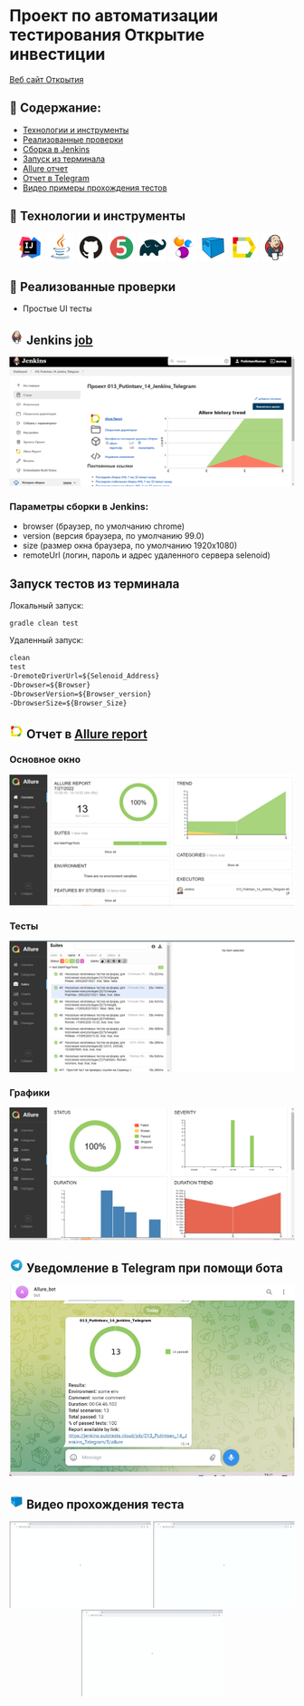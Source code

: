 # Проект по автоматизации тестирования Открытие инвестиции
<a target="_blank" href="https://open-broker.ru/invest/">Веб сайт Открытия</a>

## :gorilla: Содержание:

- [Технологии и инструменты](#earth_africa-технологии-и-инструменты)
- [Реализованные проверки](#earth_africa-Реализованные-проверки)
- [Сборка в Jenkins](#earth_africa-Jenkins-job)
- [Запуск из терминала](#earth_africa-Запуск-тестов-из-терминала)
- [Allure отчет](#earth_africa-Allure-отчет)
- [Отчет в Telegram](#earth_africa-Уведомление-в-Telegram-при-помощи-бота)
- [Видео примеры прохождения тестов](#earth_africa-Примеры-видео-о-прохождении-тестов)

## :peacock: Технологии и инструменты

<p align="center">
<a href="https://www.jetbrains.com/idea/"><img src="images/logo/Idea.svg" width="50" height="50"  alt="IDEA"/></a>
<a href="https://www.java.com/"><img src="images/logo/Java.svg" width="50" height="50"  alt="Java"/></a>
<a href="https://github.com/"><img src="images/logo/GitHub.svg" width="50" height="50"  alt="Github"/></a>
<a href="https://junit.org/junit5/"><img src="images/logo/Junit5.svg" width="50" height="50"  alt="JUnit 5"/></a>
<a href="https://gradle.org/"><img src="images/logo/Gradle.svg" width="50" height="50"  alt="Gradle"/></a>
<a href="https://selenide.org/"><img src="images/logo/Selenide.svg" width="50" height="50"  alt="Selenide"/></a>
<a href="https://aerokube.com/selenoid/"><img src="images/logo/Selenoid.svg" width="50" height="50"  alt="Selenoid"/></a>
<a href="https://github.com/allure-framework/allure2"><img src="images/logo/Allure.svg" width="50" height="50"  alt="Allure"/></a>
<a href="https://www.jenkins.io/"><img src="images/logo/Jenkins.svg" width="50" height="50"  alt="Jenkins"/></a>
</p>

## :octopus: Реализованные проверки

- Простые UI тесты

## <img src="images/logo/Jenkins.svg" width="25" height="25"  alt="Jenkins"/></a> Jenkins <a target="_blank" href="https://jenkins.autotests.cloud/job/10_DikayaAV_unit13/"> job </a>
<p align="center">
<a href="https://jenkins.autotests.cloud/job/013_Putintsev_14_Jenkins_Telegram/"><img src="images/Jenkins.PNG" alt="Jenkins"/></a>
</p>

### Параметры сборки в Jenkins:

- browser (браузер, по умолчанию chrome)
- version (версия браузера, по умолчанию 99.0)
- size (размер окна браузера, по умолчанию 1920x1080)
- remoteUrl (логин, пароль и адрес удаленного сервера selenoid)

## Запуск тестов из терминала

Локальный запуск:
```
gradle clean test
```

Удаленный запуск:
```
clean
test
-DremoteDriverUrl=${Selenoid_Address}
-Dbrowser=${Browser}
-DbrowserVersion=${Browser_version}
-DbrowserSize=${Browser_Size}
```

## <img src="images/logo/Allure.svg" width="25" height="25"  alt="Allure"/></a> Отчет в <a target="_blank" href="https://jenkins.autotests.cloud/job/013_Putintsev_14_Jenkins_Telegram/allure/">Allure report</a>

### Основное окно

<p align="center">
<img title="Allure Overview Dashboard" src="images/Allure.PNG">
</p>

### Тесты

<p align="center">
<img title="Allure Tests" src="images/Tests.PNG">
</p>

### Графики

<p align="center">
<img title="Allure Graphics" src="images/Graphs.PNG">
</p>

## <img src="images/logo/Telegram.svg" width="25" height="25"  alt="Allure"/></a> Уведомление в Telegram при помощи бота

<p align="center">
<img title="Allure Overview Dashboard" src="images/Telegram.PNG" >
</p>


## <img src="images/logo/Selenoid.svg" width="25" height="25"  alt="Allure"/></a> Видео прохождения теста

<p align="center">
<img title="Selenoid Video" src="images/3a411e3c8853f2fb.gif" width="250" height="153"  alt="video">
<img title="Selenoid Video" src="images/b8d6d3f36c113950.gif" width="250" height="153"  alt="video"> 
<img title="Selenoid Video" src="images/cdbb275e1308bf2.gif" width="250" height="153"  alt="video"> 
</p>